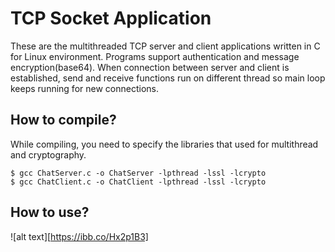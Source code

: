 # TCP Socket Application
These are the multithreaded TCP server and client applications written in C for Linux environment. Programs support authentication and message encryption(base64). When connection between server and client is established, send and receive functions run on different thread so main loop keeps running for new connections.
## How to compile?
While compiling, you need to specify the libraries that used for multithread and cryptography.
```
$ gcc ChatServer.c -o ChatServer -lpthread -lssl -lcrypto
$ gcc ChatClient.c -o ChatClient -lpthread -lssl -lcrypto
```
## How to use?
![alt text][https://ibb.co/Hx2p1B3]
